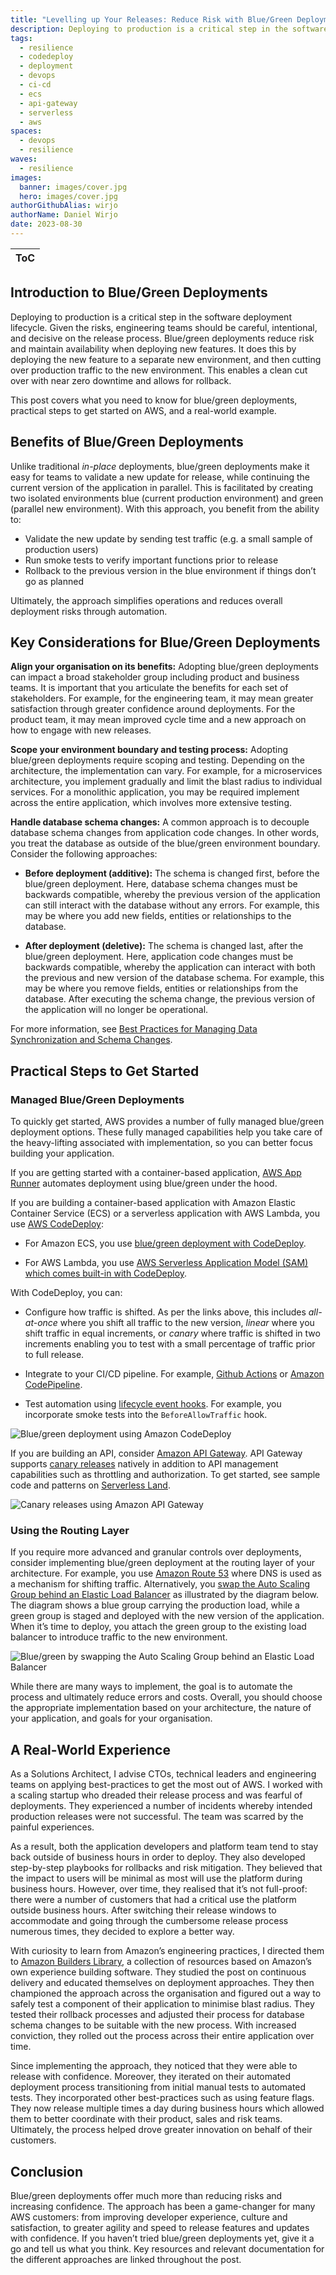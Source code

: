 ```yaml
---
title: "Levelling up Your Releases: Reduce Risk with Blue/Green Deployments"
description: Deploying to production is a critical step in the software deployment lifecycle. One approach to reduce risk is blue/green deployments.
tags:
  - resilience
  - codedeploy
  - deployment
  - devops
  - ci-cd
  - ecs
  - api-gateway
  - serverless
  - aws
spaces:
  - devops
  - resilience
waves:
  - resilience
images:
  banner: images/cover.jpg
  hero: images/cover.jpg
authorGithubAlias: wirjo
authorName: Daniel Wirjo
date: 2023-08-30
---
```


|ToC|
|---|

## Introduction to Blue/Green Deployments

Deploying to production is a critical step in the software deployment lifecycle. Given the risks, engineering teams should be careful, intentional, and decisive on the release process. Blue/green deployments reduce risk and maintain availability when deploying new features. It does this by deploying the new feature to a separate new environment, and then cutting over production traffic to the new environment. This enables a clean cut over with near zero downtime and allows for rollback. 

This post covers what you need to know for blue/green deployments, practical steps to get started on AWS, and a real-world example.

## Benefits of Blue/Green Deployments

Unlike traditional *in-place* deployments, blue/green deployments make it easy for teams to validate a new update for release, while continuing the current version of the application in parallel. This is facilitated by creating two isolated environments blue (current production environment) and green (parallel new environment). With this approach, you benefit from the ability to: 

* Validate the new update by sending test traffic (e.g. a small sample of production users)
* Run smoke tests to verify important functions prior to release
* Rollback to the previous version in the blue environment if things don’t go as planned

Ultimately, the approach simplifies operations and reduces overall deployment risks through automation.

## Key Considerations for Blue/Green Deployments

**Align your organisation on its benefits:** Adopting blue/green deployments can impact a broad stakeholder group including product and business teams. It is important that you articulate the benefits for each set of stakeholders. For example, for the engineering team, it may mean greater satisfaction through greater confidence around deployments. For the product team, it may mean improved cycle time and a new approach on how to engage with new releases.  

**Scope your environment boundary and testing process:** Adopting blue/green deployments require scoping and testing. Depending on the architecture, the implementation can vary. For example, for a microservices architecture, you implement gradually and limit the blast radius to individual services. For a monolithic application, you may be required implement across the entire application, which  involves more extensive testing.

**Handle database schema changes:** A common approach is to decouple database schema changes from application code changes. In other words, you treat the database as outside of the blue/green environment boundary. Consider the following approaches:

* **Before deployment (additive):** The schema is changed first, before the blue/green deployment. Here, database schema changes must be backwards compatible, whereby the previous version of the application can still interact with the database without any errors. For example, this may be where you add new fields, entities or relationships to the database. 

* **After deployment (deletive):** The schema is changed last, after the blue/green deployment. Here, application code changes must be backwards compatible, whereby the application can interact with both the previous and new version of the database schema. For example, this may be where you remove fields, entities or relationships from the database. After executing the schema change, the previous version of the application will no longer be operational.

For more information, see [Best Practices for Managing Data Synchronization and Schema Changes](https://docs.aws.amazon.com/whitepapers/latest/blue-green-deployments/best-practices-for-managing-data-synchronization-and-schema-changes.html?sc_channel=el&sc_campaign=resiliencewave&sc_content=levelling-up-your-releases-a-deep-dive-into-blue-green-deployments&sc_geo=mult&sc_country=mult&sc_outcome=acq).

## Practical Steps to Get Started

### Managed Blue/Green Deployments

To quickly get started, AWS provides a number of fully managed blue/green deployment options. These fully managed capabilities help you take care of the heavy-lifting associated with implementation, so you can better focus building your application.

If you are getting started with a container-based application, [AWS App Runner](https://docs.aws.amazon.com/apprunner/latest/dg/what-is-apprunner.html?sc_channel=el&sc_campaign=resiliencewave&sc_content=levelling-up-your-releases-a-deep-dive-into-blue-green-deployments&sc_geo=mult&sc_country=mult&sc_outcome=acq) automates deployment using blue/green under the hood. 

If you are building a container-based application with Amazon Elastic Container Service (ECS) or a serverless application with AWS Lambda, you use [AWS CodeDeploy](https://aws.amazon.com/codedeploy/?sc_channel=el&sc_campaign=resiliencewave&sc_content=levelling-up-your-releases-a-deep-dive-into-blue-green-deployments&sc_geo=mult&sc_country=mult&sc_outcome=acq):

  * For Amazon ECS, you use [blue/green deployment with CodeDeploy](https://docs.aws.amazon.com/AmazonECS/latest/developerguide/deployment-type-bluegreen.html?sc_channel=el&sc_campaign=resiliencewave&sc_content=levelling-up-your-releases-a-deep-dive-into-blue-green-deployments&sc_geo=mult&sc_country=mult&sc_outcome=acq).

  * For AWS Lambda, you use [AWS Serverless Application Model (SAM) which comes built-in with CodeDeploy](https://docs.aws.amazon.com/serverless-application-model/latest/developerguide/automating-updates-to-serverless-apps.html?sc_channel=el&sc_campaign=resiliencewave&sc_content=levelling-up-your-releases-a-deep-dive-into-blue-green-deployments&sc_geo=mult&sc_country=mult&sc_outcome=acq).

With CodeDeploy, you can:

- Configure how traffic is shifted. As per the links above, this includes *all-at-once* where you shift all traffic to the new version, *linear* where you shift traffic in equal increments, or *canary* where traffic is shifted in two increments enabling you to test with a small percentage of traffic prior to full release. 
    
* Integrate to your CI/CD pipeline. For example, [Github Actions](https://github.com/aws-samples/aws-codedeploy-github-actions-deployment) or [Amazon CodePipeline](https://docs.aws.amazon.com/codepipeline/latest/userguide/action-reference-CodeDeploy.html?sc_channel=el&sc_campaign=resiliencewave&sc_content=levelling-up-your-releases-a-deep-dive-into-blue-green-deployments&sc_geo=mult&sc_country=mult&sc_outcome=acq). 
    
* Test automation using [lifecycle event hooks](https://docs.aws.amazon.com/codedeploy/latest/userguide/reference-appspec-file-structure-hooks.html#appspec-hooks-ecs?sc_channel=el&sc_campaign=resiliencewave&sc_content=levelling-up-your-releases-a-deep-dive-into-blue-green-deployments&sc_geo=mult&sc_country=mult&sc_outcome=acq). For example, you incorporate smoke tests into the `BeforeAllowTraffic` hook. 

![Blue/green deployment using Amazon CodeDeploy](images/blue-green-codedeploy.png)

If you are building an API, consider [Amazon API Gateway](https://docs.aws.amazon.com/apigateway/latest/developerguide/canary-release.html?sc_channel=el&sc_campaign=resiliencewave&sc_content=levelling-up-your-releases-a-deep-dive-into-blue-green-deployments&sc_geo=mult&sc_country=mult&sc_outcome=acq). API Gateway supports [canary releases](https://docs.aws.amazon.com/apigateway/latest/developerguide/canary-release.html?sc_channel=el&sc_campaign=resiliencewave&sc_content=levelling-up-your-releases-a-deep-dive-into-blue-green-deployments&sc_geo=mult&sc_country=mult&sc_outcome=acq) natively in addition to API management capabilities such as throttling and authorization. To get started, see sample code and patterns on [Serverless Land](https://serverlessland.com/patterns/apigw-canary-deployment-cdk).

![Canary releases using Amazon API Gateway](images/api-gateway-canary-releases.png)

### Using the Routing Layer 

If you require more advanced and granular controls over deployments, consider implementing blue/green deployment at the routing layer of your architecture. For example, you use [Amazon Route 53](https://docs.aws.amazon.com/whitepapers/latest/blue-green-deployments/update-dns-routing-with-amazon-route-53.html?sc_channel=el&sc_campaign=resiliencewave&sc_content=levelling-up-your-releases-a-deep-dive-into-blue-green-deployments&sc_geo=mult&sc_country=mult&sc_outcome=acq) where DNS is used as a mechanism for shifting traffic. Alternatively, you [swap the Auto Scaling Group behind an Elastic Load Balancer](https://docs.aws.amazon.com/whitepapers/latest/blue-green-deployments/swap-the-auto-scaling-group-behind-elastic-load-balancer.html?sc_channel=el&sc_campaign=resiliencewave&sc_content=levelling-up-your-releases-a-deep-dive-into-blue-green-deployments&sc_geo=mult&sc_country=mult&sc_outcome=acq) as illustrated by the diagram below. The diagram  shows a blue group carrying the production load, while a green group is staged and deployed with the new version of the application. When it’s time to deploy, you attach the green group to the existing load balancer to introduce traffic to the new environment.

![Blue/green by swapping the Auto Scaling Group behind an Elastic Load Balancer](images/swap-auto-scaling-group.png)

While there are many ways to implement, the goal is to automate the process and ultimately reduce errors and costs. Overall, you should choose the appropriate implementation based on your architecture, the nature of your application, and goals for your organisation.

## A Real-World Experience

As a Solutions Architect, I advise CTOs, technical leaders and engineering teams on applying best-practices to get the most out of AWS. I worked with a scaling startup who dreaded their release process and was fearful of deployments. They experienced a number of incidents whereby intended production releases were not successful. The team was scarred by the painful experiences. 

As a result, both the application developers and platform team tend to stay back outside of business hours in order to deploy. They also developed step-by-step playbooks for rollbacks and risk mitigation. They believed that the impact to users will be minimal as most will use the platform during business hours. However, over time, they realised that it’s not full-proof: there were a number of customers that had a critical use the platform outside business hours. After switching their release windows to accommodate and going through the cumbersome release process numerous times, they decided to explore a better way. 

With curiosity to learn from Amazon’s engineering practices, I directed them to [Amazon Builders Library](https://aws.amazon.com/builders-library/going-faster-with-continuous-delivery/?sc_channel=el&sc_campaign=resiliencewave&sc_content=levelling-up-your-releases-a-deep-dive-into-blue-green-deployments&sc_geo=mult&sc_country=mult&sc_outcome=acq), a collection of resources based on Amazon’s own experience building software. They studied the post on continuous delivery and educated themselves on deployment approaches. They then championed the approach across the organisation and figured out a way to safely test a component of their application to minimise blast radius. They tested their rollback processes and adjusted their process for database schema changes to be suitable with the new process. With increased conviction, they rolled out the process across their entire application over time. 

Since implementing the approach, they noticed that they were able to release with confidence. Moreover, they iterated on their automated deployment process transitioning from initial manual tests to automated tests. They incorporated other best-practices such as using feature flags. They now release multiple times a day during business hours which allowed them to better coordinate with their product, sales and risk teams. Ultimately, the process helped drove greater innovation on behalf of their customers.

## Conclusion

Blue/green deployments offer much more than reducing risks and increasing confidence. The approach has been a game-changer for many AWS customers: from improving developer experience, culture and satisfaction, to greater agility and speed to release features and updates with confidence. If you haven’t tried blue/green deployments yet, give it a go and tell us what you think. Key resources and relevant documentation for the different approaches are linked throughout the post. 